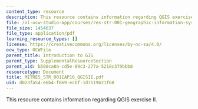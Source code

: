 ```yaml
---
content_type: resource
description: This resource contains information regarding QGIS exercise II.
file: /ol-ocw-studio-app/courses/res-str-001-geographic-information-system-gis-tutorial-january-iap-2016/d023fa54e6b4f869ecbf1d7519621f68_MITRES_STR_001IAP16_QGISII.pdf
file_size: 1454637
file_type: application/pdf
learning_resource_types: []
license: https://creativecommons.org/licenses/by-nc-sa/4.0/
ocw_type: OCWFile
parent_title: Introduction to GIS
parent_type: SupplementalResourceSection
parent_uid: b500ca0a-cd5e-89c3-277a-5218c379bbb8
resourcetype: Document
title: MITRES_STR_001IAP16_QGISII.pdf
uid: d023fa54-e6b4-f869-ecbf-1d7519621f68
---
```

This resource contains information regarding QGIS exercise II.